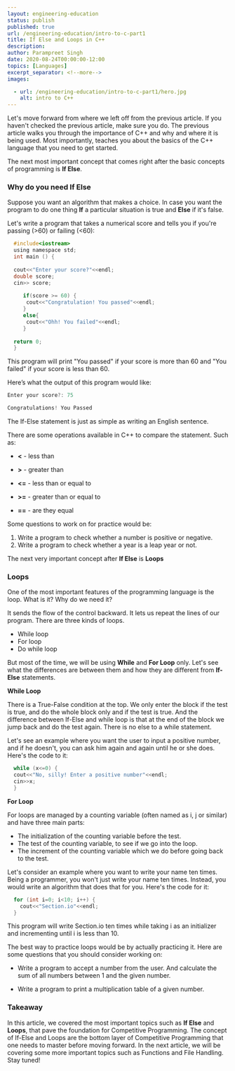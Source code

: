 ```yaml
---
layout: engineering-education
status: publish
published: true
url: /engineering-education/intro-to-c-part1
title: If Else and Loops in C++
description: 
author: Parampreet Singh
date: 2020-08-24T00:00:00-12:00
topics: [Languages]
excerpt_separator: <!--more-->
images:

  - url: /engineering-education/intro-to-c-part1/hero.jpg
    alt: intro to C++
---
```

Let's move forward from where we left off from the previous article. If you haven't checked the previous article, make sure you do. The previous article walks you through the importance of C++ and why and where it is being used. Most importantly, teaches you about the basics of the C++ language that you need to get started. 
<!--more--> 

The next most important concept that comes right after the basic concepts of programming is **If Else**.

### Why do you need If Else
Suppose you want an algorithm that makes a choice. In case you want the program to do one thing **If** a particular situation is true and **Else** if it's false.

Let's write a program that takes a numerical score and tells you if you're passing (>60) or failing (<60):

```C
  #include<iostream>
  using namespace std;
  int main () {
  
  cout<<"Enter your score?"<<endl;
  double score;
  cin>> score;
  
     if(score >= 60) {
      cout<<"Congratulation! You passed"<<endl;
     }
     else{
      cout<<"Ohh! You failed"<<endl;
     }
     
  return 0;
  }
  ```

This program will print "You passed" if your score is more than 60 and "You failed" if your score is less than 60. 

Here’s what the output of this program would like:

```C
Enter your score?: 75

Congratulations! You Passed
```

The If-Else statement is just as simple as writing an English sentence. 

There are some operations available in C++ to compare the statement. Such as:

* **<** - less than

* **>** - greater than 

* **<=** - less than or equal to

* **>=** - greater than or equal to

* **==** - are they equal

Some questions to work on for practice would be:

1. Write a program to check whether a number is positive or negative.
2. Write a program to check whether a year is a leap year or not.
   
The next very important concept after **If Else** is **Loops**


### Loops

One of the most important features of the programming language is the loop. What is it? Why do we need it?

It sends the flow of the control backward. It lets us repeat the lines of our program. There are three kinds of loops.

* While loop
* For loop
* Do while loop

But most of the time, we will be using **While** and **For Loop** only. Let's see what the differences are between them and how they are different from **If-Else** statements.

**While Loop** 

There is a True-False condition at the top. We only enter the block if the test is true, and do the whole block only and if the test is true.
And the difference between If-Else and while loop is that at the end of the block we jump back and do the test again. There is no else to a while statement.

Let's see an example where you want the user to input a positive number, and if he doesn't, you can ask him again and again until he or she does. Here's the code to it:

```C
  while (x<=0) {
  cout<<"No, silly! Enter a positive number"<<endl;
  cin>>x;
  }
  ```

**For Loop**

For loops are managed by a counting variable (often named as i, j or similar) and have three main parts:

* The initialization of the counting variable before the test.
* The test of the counting variable, to see if we go into the loop.
* The increment of the counting variable which we do before going back to the test.

Let's consider an example where you want to write your name ten times. Being a programmer, you won't just write your name ten times. Instead, you would write an algorithm that does that for you. Here's the code for it:

```C
  for (int i=0; i<10; i++) {
    cout<<"Section.io"<<endl;
  }
  ```

This program will write Section.io ten times while taking i as an initializer and incrementing until i is less than 10.

The best way to practice loops would be by actually practicing it. Here are some questions that you should consider working on:

* Write a program to accept a number from the user. And calculate the sum of all numbers between 1 and the given number.

* Write a program to print a multiplication table of a given number.

### Takeaway

In this article, we covered the most important topics such as **If Else** and **Loops**, that pave the foundation for Competitive Programming. The concept of If-Else and Loops are the bottom layer of Competitive Programming that one needs to master before moving forward. In the next article, we will be covering some more important topics such as Functions and File Handling. Stay tuned!
